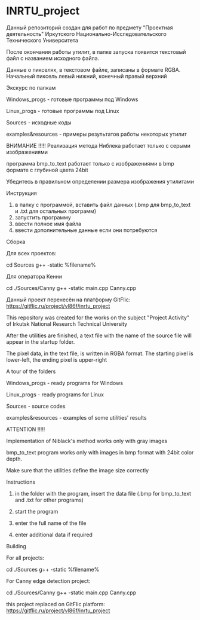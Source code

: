 # INRTU_project
Данный репозиторий создан для работ по предмету "Проектная деятельность" Иркутского Национально-Исследовательского Технического Университета

 После окончания работы утилит, в папке запуска появится текстовый файл с названием исходного файла.

 Данные о пикселях, в текстовом файле, записаны в формате RGBA. Начальный пиксель левый нижний, конечный правый верхний


Экскурс по папкам

Windows_progs - готовые программы под Windows

Linux_progs - готовые программы под Linux

Sources - исходные коды

examples&resources - примеры результатов работы некоторых утилит

ВНИМАНИЕ !!!!!
Реализация метода Ниблека работает только с серыми изображениями

программа bmp_to_text работает только с изображениями в bmp формате c глубиной цвета 24bit

Убедитесь в правильном определении размера изображения утилитами

Инструкция
1) в папку с программой, вставить файл данных (.bmp для bmp_to_text и .txt для остальных программ)
2) запустить программу 
3) ввести полное имя файла
4) ввести дополнительные данные если они потребуются

Сборка

Для всех проектов:

cd Sources
g++ -static %filename%

Для оператора Кенни

cd ./Sources/Canny
g++ -static main.cpp Canny.cpp

Данный проект перенесён на платформу GitFlic:  https://gitflic.ru/project/vl86f/inrtu_project

This repository was created for the works on the subject "Project Activity" of Irkutsk National Research Technical University


 After the utilities are finished, a text file with the name of the source file will appear in the startup folder.


 The pixel data, in the text file, is written in RGBA format. The starting pixel is lower-left, the ending pixel is upper-right



A tour of the folders


Windows_progs - ready programs for Windows


Linux_progs - ready programs for Linux


Sources - source codes


examples&resources - examples of some utilities' results


ATTENTION !!!!!

Implementation of Niblack's method works only with gray images


bmp_to_text program works only with images in bmp format with 24bit color depth.


Make sure that the utilities define the image size correctly


Instructions

1) in the folder with the program, insert the data file (.bmp for bmp_to_text and .txt for other programs)

2) start the program

3) enter the full name of the file

4) enter additional data if required

Building

For all projects:

cd ./Sources
g++ -static %filename%

For Canny edge detection project:

cd ./Sources/Canny
g++ -static main.cpp Canny.cpp


this project replaced on GitFlic platform: https://gitflic.ru/project/vl86f/inrtu_project
